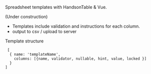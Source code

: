 Spreadsheet templates with HandsonTable & Vue. 

(Under construction)

- Templates include validation and instructions for each column.
- output to csv / upload to server

Template structure

```
 [
  { name: 'templateName',
    columns: [{name, validator, nullable, hint, value, locked }]
  }
]
```
